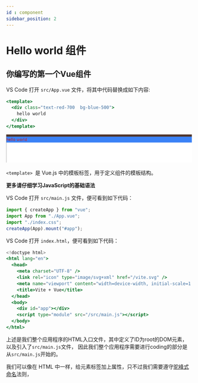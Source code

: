 ```yaml
---
id : component
sidebar_position: 2
---
```


# Hello world 组件


## 你编写的第一个Vue组件

VS Code 打开 `src/App.vue` 文件，将其中代码替换成如下内容:

```jsx
<template>
  <div class="text-red-700  bg-blue-500">
    hello world
  </div>
</template>
```
![](./img/2_4.png)

`<template> `是 Vue.js 中的模板标签，用于定义组件的模板结构。

**更多请仔细学习JavaScript的基础语法**

VS Code 打开 `src/main.js` 文件，便可看到如下代码：

```jsx
import { createApp } from "vue";
import App from "./App.vue";
import "./index.css";
createApp(App).mount("#app");

```


VS Code 打开 `index.html`，便可看到如下代码：

```jsx
<!doctype html>
<html lang="en">
  <head>
    <meta charset="UTF-8" />
    <link rel="icon" type="image/svg+xml" href="/vite.svg" />
    <meta name="viewport" content="width=device-width, initial-scale=1.0" />
    <title>Vite + Vue</title>
  </head>
  <body>
    <div id="app"></div>
    <script type="module" src="/src/main.js"></script>
  </body>
</html>
```

上述是我们整个应用程序的HTML入口文件，其中定义了ID为root的DOM元素，以及引入了`src/main.js`文件，
因此我们整个应用程序需要进行coding的部分是从`src/main.js`开始的。

我们可以像在 HTML 中一样，给元素标签加上属性，只不过我们需要遵守[驼峰式命名](https://baike.baidu.com/item/%E9%A9%BC%E5%B3%B0%E5%91%BD%E5%90%8D%E6%B3%95/7560610?fromtitle=%E9%AA%86%E9%A9%BC%E5%91%BD%E5%90%8D%E6%B3%95&fromid=7794053)法则，

<!-- ## JSX 语法

首先我们来看一下 React 引以为傲的特性之一 -- JSX。
它允许我们在 JS 代码中使用 XML 语法来编写用户界面，使得我们可以充分的利用 JS 的强大特性来操作用户界面。

一个React函数式组件的 return 的内容就为这个组件所将渲染的内容。比如说如下代码：

```jsx
function App() {
  return (
    <div>Hello, World
  	</div>
  );
}
```

这里的 `<div>Hello, World</div>` 是一段 JSX 代码，它最终会被 Babel 转译成下面这段 JS 代码:

```javascript
import { jsx as _jsx } from "react/jsx-runtime";
function App() {
  return /*#__PURE__*/ _jsx("div", {
    children: "Hello world"
  });
}
```

React会将如上代码使用ReactDOM 的 render 方法渲染，最终显示在屏幕上的就是 Hello, World" 内容。

### JSX 变量使用

因为 JSX 最终会被编译成一个 JS 对象，所以我们可以把它当做一个 JS 对象使用，
它享有和一个 JS 对象同等的地位，比如可以将其赋值给一个变量，我们修改上面代码中如下：

```jsx
function App() {
  const element = <div> Hello world </div>
  return element;
}
```

### 在 JSX 中使用变量

我们可以使用大括号 {} 在 JSX 中动态的插入变量值，我们修改上面代码中如下：

```jsx
function App() {
  const content = "World";
  const element = <div>Hello, {content}</div>;
  return element;
}
```

### JSX 中使用 JSX

我们可以在 JSX 中再包含 JSX，这样我们编写任意层次的 HTML 结构：

```jsx
function App() {
const element = <li>Hello, World</li>;
  return (
    <div>
      <ul>
        {element}
      </ul>
    </div>
  );
}
```

### JSX 中添加节点属性

我们可以像在 HTML 中一样，给元素标签加上属性，只不过我们需要遵守[驼峰式命名](https://baike.baidu.com/item/%E9%A9%BC%E5%B3%B0%E5%91%BD%E5%90%8D%E6%B3%95/7560610?fromtitle=%E9%AA%86%E9%A9%BC%E5%91%BD%E5%90%8D%E6%B3%95&fromid=7794053)法则，

```jsx
const element = <div dataIndex="0">Hello, World</div>;
```

:::caution

在 JSX 中所有的属性都要更换成驼峰式命名，比如 `onclick` 要改成 `onClick`，
唯一比较特殊的就是 `class`，因为在 JS 中 `class` 是保留字，我们要把 `class` 改成 `className` 。

```jsx
const element = <div className="app">Hello, World</div>;
```

::: -->
<!-- TODO:解释基本语法？ -->
